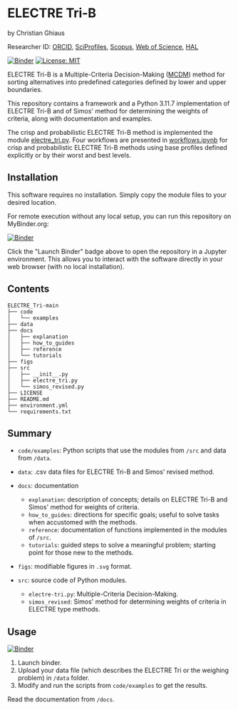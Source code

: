 # ELECTRE Tri-B

by Christian Ghiaus

Researcher ID: [ORCID](https://orcid.org/0000-0001-5561-1245), [SciProfiles](https://sciprofiles.com/profile/2970335), [Scopus](https://www.scopus.com/authid/detail.uri?authorId=6603390490), [Web of Science](https://www.webofscience.com/wos/author/record/1651371), [HAL](https://cv.hal.science/cghiaus)

[![Binder](https://mybinder.org/badge_logo.svg)](https://mybinder.org/v2/gh/cghiaus/ELECTRE_Tri/HEAD)
[![License: MIT](https://img.shields.io/badge/License-MIT-yellow.svg)](https://github.com/cghiaus/dm4bem_book/blob/main/LICENSE)

ELECTRE Tri-B is a Multiple-Criteria Decision-Making ([MCDM](https://en.m.wikipedia.org/wiki/Multiple-criteria_decision_analysis)) method for sorting alternatives into predefined categories defined by lower and upper boundaries. 

This repository contains a framework and a Python 3.11.7 implementation of ELECTRE Tri-B and of Simos' method for determining the weights of criteria, along with documentation and examples.

The crisp and probabilistic ELECTRE Tri-B method is implemented the module [electre_tri.py](./src/electre_tri.py).  Four workflows are presented in [workflows.ipynb](./docs/how_to_guides/workflows.ipynb) for crisp and probabilistic ELECTRE Tri-B methods using base profiles defined explicitly or by their worst and best levels.

## Installation

This software requires no installation. Simply copy the module files to your desired location.

For remote execution without any local setup, you can run this repository on MyBinder.org:

[![Binder](https://mybinder.org/badge_logo.svg)](https://mybinder.org/v2/gh/cghiaus/ELECTRE_Tri/HEAD)

Click the "Launch Binder" badge above to open the repository in a Jupyter environment. This allows you to interact with the software directly in your web browser (with no local installation).


## Contents

```
ELECTRE_Tri-main
├── code
│   └── examples
├── data
├── docs
│   ├── explanation
│   ├── how_to_guides
│   ├── reference
│   └── tutorials
├── figs
├── src
│   ├── __init__.py
│   ├── electre_tri.py
│   └── simos_revised.py
├── LICENSE
├── README.md
├── environment.yml
└── requirements.txt
```
## Summary

- `code/examples`: Python scripts that use the modules from `/src` and data from `/data`.

- `data`: .csv data files for ELECTRE Tri-B and Simos' revised method.

- `docs`: documentation
    - `explanation`: description of concepts; details on ELECTRE Tri-B and Simos' method for weights of criteria.
    - `how_to_guides`: directions for specific goals; useful to solve tasks when accustomed with the methods.
    - `reference`: documentation of functions implemented in the modules of `/src`.
    - `tutorials`: guided steps to solve a meaningful problem; starting point for those new to the methods.

- `figs`: modifiable figures in `.svg` format.

- `src`: source code of Python modules.
    - `electre-tri.py`: Multiple-Criteria Decision-Making.
    - `simos_revised`: Simos' method for determining weights of criteria in ELECTRE type methods.

## Usage

[![Binder](https://mybinder.org/badge_logo.svg)](https://mybinder.org/v2/gh/cghiaus/ELECTRE_Tri/HEAD)

1. Launch binder.
2. Upload your data file (which describes the ELECTRE Tri or the weighing problem) in `/data` folder.
3. Modify and run the scripts from `code/examples` to get the results.

Read the documentation from `/docs`.
